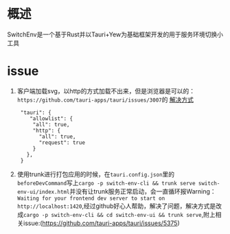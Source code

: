 # 概述

SwitchEnv是一个基于Rust并以Tauri+Yew为基础框架开发的用于服务环境切换小工具
# issue

1. 客户端加载svg，以http的方式加载不出来，但是浏览器是可以的：`https://github.com/tauri-apps/tauri/issues/3007`的
   [解决方式](https://tauri.app/zh/v1/api/js/http/)
   ```json{
    "tauri": {
       "allowlist": {
        "all": true,
        "http": {
          "all": true,
          "request": true
        }
      },
    }
   ```

2. 使用trunk进行打包应用的时候，在`tauri.config.json`里的`beforeDevCommand`写上`cargo -p switch-env-cli && trunk serve switch-env-ui/index.html`并没有让trunk服务正常启动，会一直循环报Warning：`Waiting for your frontend dev server to start on http://localhost:1420`,经过github好心人帮助，解决了问题，解决方式是改成`cargo -p switch-env-cli && cd switch-env-ui && trunk serve`,附上相关issue:(https://github.com/tauri-apps/tauri/issues/5375)
